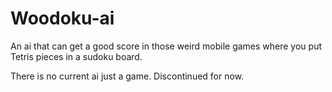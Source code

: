 # Woodoku-ai
An ai that can get a good score in those weird mobile games where you put Tetris pieces in a sudoku board.

There is no current ai just a game. Discontinued for now.
